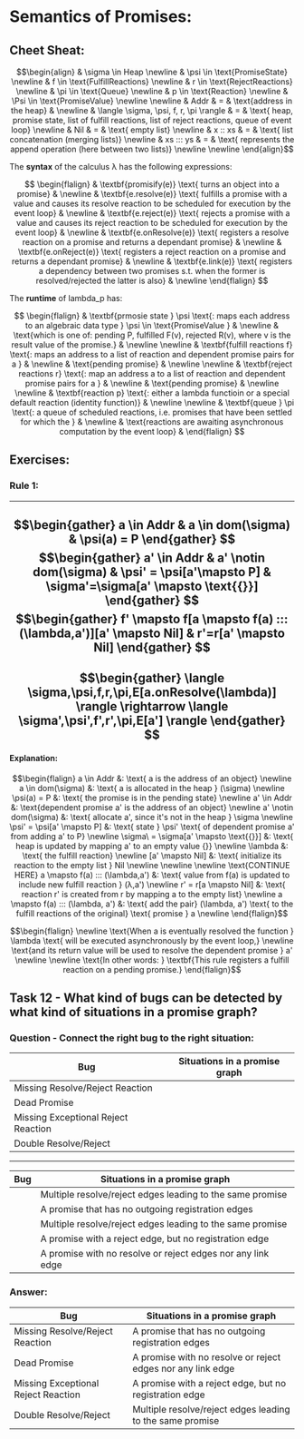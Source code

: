 # Semantics of Promises:
## Cheet Sheat:
$$\begin{align}
& \sigma \in Heap \newline
& \psi \in \text{PromiseState} \newline
& f \in \text{FulfillReactions} \newline
& r \in \text{RejectReactions} \newline
& \pi \in \text{Queue} \newline
& p \in \text{Reaction} \newline
& \Psi \in \text{PromiseValue} 
\newline
\newline
& Addr & = & \text{address in the heap} & \newline
& \langle \sigma, \psi, f, r, \pi \rangle & = &  \text{ heap, promise state, list of fulfill reactions, list of reject
reactions, queue of event loop} \newline
& Nil & = & \text{ empty list} \newline
& x :: xs & = & \text{ list concatenation (merging lists)} \newline
& xs ::: ys & = & \text{ represents the append operation (here between two lists)} \newline \newline
\end{align}$$

The **syntax** of the calculus λ has the following expressions:

$$ \begin{flalign}
& \textbf{promisify(e)} \text{ turns an object into a promise} & \newline
& \textbf{e.resolve(e)} \text{ fulfills a promise with a value and causes its resolve reaction to be scheduled for
execution by the event loop} & \newline
& \textbf{e.reject(e)} \text{ rejects a promise with a value and causes its reject reaction to be scheduled for
execution by the event loop} & \newline
& \textbf{e.onResolve(e)} \text{ registers a resolve reaction on a promise and returns a dependant promise} & \newline
& \textbf{e.onReject(e)} \text{ registers a reject reaction on a promise and returns a dependant promise} & \newline
& \textbf{e.link(e)} \text{ registers a dependency between two promises s.t. when the former is resolved/rejected the
latter is also} & \newline
\end{flalign} $$

The **runtime** of lambda_p has:

$$ \begin{flalign}
& \textbf{prmosie state } \psi \text{: maps each address to an algebraic data type } \psi \in \text{PromiseValue } &
\newline
& \text{which is one of: pending P, fulfilled F(v), rejected R(v), where v is the result value of the promise.} &
\newline
\newline
& \textbf{fulfill reactions f} \text{: maps an address to a list of reaction and dependent promise pairs for a } &
\newline
& \text{pending promise} &
\newline
\newline
& \textbf{reject reactions r} \text{: map an address a to a list of reaction and dependent promise pairs for a } &
\newline
& \text{pending promise} &
\newline
\newline
& \textbf{reaction p} \text{: either a lambda functioin or a special default reaction (identity function)} &
\newline
\newline
& \textbf{queue } \pi \text{: a queue of scheduled reactions, i.e. promises that have been settled for which the } &
\newline
& \text{reactions are awaiting asynchronous computation by the event loop} &
\end{flalign} $$

## Exercises:

### Rule 1:

---
$$\begin{gather}
a \in Addr & a \in dom(\sigma) & \psi(a) = P
\end{gather} $$
$$\begin{gather}
a' \in Addr & a' \notin dom(\sigma) & \psi' = \psi[a'\mapsto P] & \sigma'=\sigma[a' \mapsto \text{{}}]
\end{gather} $$
$$\begin{gather}
f' \mapsto f[a \mapsto f(a) ::: (\lambda,a')][a' \mapsto Nil] & r'=r[a' \mapsto Nil]
\end{gather} $$
---
$$\begin{gather}
\langle \sigma,\psi,f,r,\pi,E[a.onResolve(\lambda)] \rangle \rightarrow \langle \sigma',\psi',f',r',\pi,E[a'] \rangle
\end{gather} $$
---

#### Explanation:
$$\begin{flalign}
a \in Addr &: \text{ a is the address of an object}
\newline
a \in dom(\sigma) &: \text{ a is allocated in the heap } (\sigma)
\newline
\psi(a) = P &: \text{ the promise is in the pending state}
\newline
a' \in Addr &: \text{dependent promise a' is the address of an object}
\newline
a' \notin dom(\sigma) &: \text{ allocate a', since it's not in the heap } \sigma \newline
\psi' = \psi[a' \mapsto P] &: \text{ state } \psi' \text{ of dependent promise a' from adding a' to P}
\newline
\sigma\ = \sigma[a' \mapsto \text{{}}] &: \text{ heap is updated by mapping a' to an empty value {}}
\newline
\lambda &: \text{ the fulfill reaction} \newline
[a' \mapsto Nil] &: \text{ initialize its reaction to the empty list } Nil \newline
\newline
\newline \text{CONTINUE HERE}
a \mapsto f(a) ::: (\lambda,a') &: \text{ value from f(a) is updated to include new fulfill reaction } (λ,a') \newline
r' = r[a \mapsto Nil] &: \text{ reaction r' is created from r by mapping a to the empty list} \newline
a \mapsto f(a) ::: (\lambda, a') &: \text{ add the pair} (\lambda, a') \text{ to the fulfill reactions of the original}
\text{ promise } a \newline
\end{flalign}$$

$$\begin{flalign}
\newline
\text{When a is eventually resolved the function } \lambda \text{ will be executed asynchronously by the event loop,}
\newline \text{and its return value will be used to resolve the dependent promise } a' \newline \newline
\text{In other words: } \textbf{This rule registers a fulfill reaction on a pending promise.} 
\end{flalign}$$

## Task 12 - What kind of bugs can be detected by what kind of situations in a promise graph?
### Question - Connect the right bug to the right situation:
| Bug                                 | Situations in a promise graph |
|-------------------------------------|-------------------------------|
| Missing Resolve/Reject Reaction     |                               |
| Dead Promise                        |                               |
| Missing Exceptional Reject Reaction |                               |
| Double Resolve/Reject               |                               |

---

| Bug | Situations in a promise graph                               |
|-----|-------------------------------------------------------------|
|     | Multiple resolve/reject edges leading to the same promise   |
|     | A promise that has no outgoing registration edges           |
|     | Multiple resolve/reject edges leading to the same promise   |
|     | A promise with a reject edge, but no registration edge      |
|     | A promise with no resolve or reject edges nor any link edge |

### Answer:
| Bug                                 | Situations in a promise graph                               |
|-------------------------------------|-------------------------------------------------------------|
| Missing Resolve/Reject Reaction     | A promise that has no outgoing registration edges           |
| Dead Promise                        | A promise with no resolve or reject edges nor any link edge |
| Missing Exceptional Reject Reaction | A promise with a reject edge, but no registration edge      |
| Double Resolve/Reject               | Multiple resolve/reject edges leading to the same promise   |
